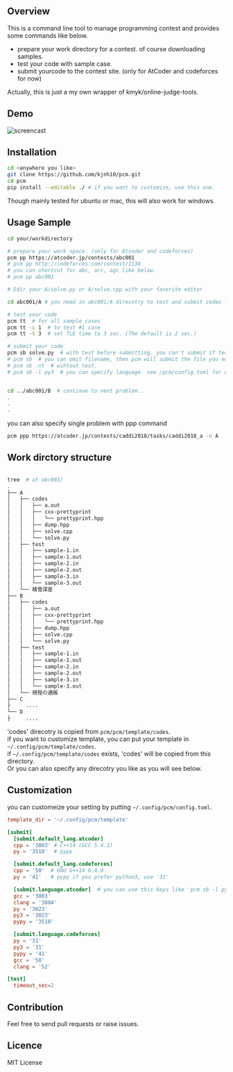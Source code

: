 ## Overview

This is a command line tool to manage programming contest and provides some commands like below.

* prepare your work directory for a contest. of course downloading samples.
* test your code with sample case.
* submit yourcode to the contest site. (only for AtCoder and codeforces for now)

Actually, this is just a my own wrapper of kmyk/online-judge-tools.  

## Demo
![screencast](https://github.com/kjnh10/pcm/blob/sample-gif-test/demo.gif)

## Installation

```bash
cd <anywhere you like>
git clone https://github.com/kjnh10/pcm.git
cd pcm
pip install --editable ./ # if you want to customize, use this one.
```

Though mainly tested for ubuntu or mac, this will also work for windows.

## Usage Sample

```bash
cd your/workdirectory

# prepare your work space. (only for Atcoder and codeforces)
pcm pp https://atcoder.jp/contests/abc001
# pcm pp http://codeforces.com/contest/1138
# you can shortcut for abc, arc, agc like below.
# pcm pp abc001

# Edir your A/solve.py or A/solve.cpp with your favorite editor

cd abc001/A # you need in abc001/A direcotry to test and submit codes for problem A.

# test your code
pcm tt  # for all sample cases
pcm tt -c 1  # to test #1 case
pcm tt -t 3  # set TLE time to 3 sec. (The default is 2 sec.)

# submit your code
pcm sb solve.py  # with test before submitting. you can't submit if tests fail.
# pcm sb  # you can omit filename, then pcm will submit the file you edited last.
# pcm sb -nt  # wihtout test.
# pcm sb -l py3  # you can specify language. see /pcm/config.toml for other language you can use.


cd ../abc001/B  # continue to next problem..
.
.
.

```

you can also specify single problem with ppp command
```bash
pcm ppp https://atcoder.jp/contests/caddi2018/tasks/caddi2018_a -n A
```

## Work dirctory structure

``` bash

tree  # at abc001/
.
├── A
│   ├── codes
│   │   ├── a.out
│   │   ├── cxx-prettyprint
│   │   │   └── prettyprint.hpp
│   │   ├── dump.hpp
│   │   ├── solve.cpp
│   │   └── solve.py
│   ├── test
│   │   ├── sample-1.in
│   │   ├── sample-1.out
│   │   ├── sample-2.in
│   │   ├── sample-2.out
│   │   ├── sample-3.in
│   │   └── sample-3.out
│   └── 積雪深差
├── B
│   ├── codes
│   │   ├── a.out
│   │   ├── cxx-prettyprint
│   │   │   └── prettyprint.hpp
│   │   ├── dump.hpp
│   │   ├── solve.cpp
│   │   └── solve.py
│   ├── test
│   │   ├── sample-1.in
│   │   ├── sample-1.out
│   │   ├── sample-2.in
│   │   ├── sample-2.out
│   │   ├── sample-3.in
│   │   └── sample-3.out
│   └── 視程の通報
├── C
├     ....
└── D
├     ....
```

'codes' direcotry is copied from `pcm/pcm/template/codes`.  
if you want to customize template, you can put your template in `~/.config/pcm/template/codes`.  
if `~/.config/pcm/template/codes` exists, 'codes' will be copied from this directory.  
Or you can also specify any direcotry you like as you will see below.  

## Customization

you can customeize your setting by putting `~/.config/pcm/config.toml`.

``` toml
template_dir = '~/.config/pcm/template'

[submit]
  [submit.default_lang.atcoder]
  cpp = '3003' # C++14 (GCC 5.4.1)
  py = '3510'  # pypy

  [submit.default_lang.codeforces]
  cpp = '50'  # GNU G++14 6.4.0
  py = '41'   # pypy if you prefer python3, use '31'

  [submit.language.atcoder]  # you can use this keys like 'pcm sb -l pypy'
  gcc = '3003'
  clang = '3004'
  py = '3023'
  py3 = '3023'
  pypy = '3510'

  [submit.language.codeforces]
  py = '31'
  py3 = '31'
  pypy = '41'
  gcc = '50'
  clang = '52'

[test]
  timeout_sec=2
```

## Contribution
Feel free to send pull requests or raise issues.

## Licence
MIT License
